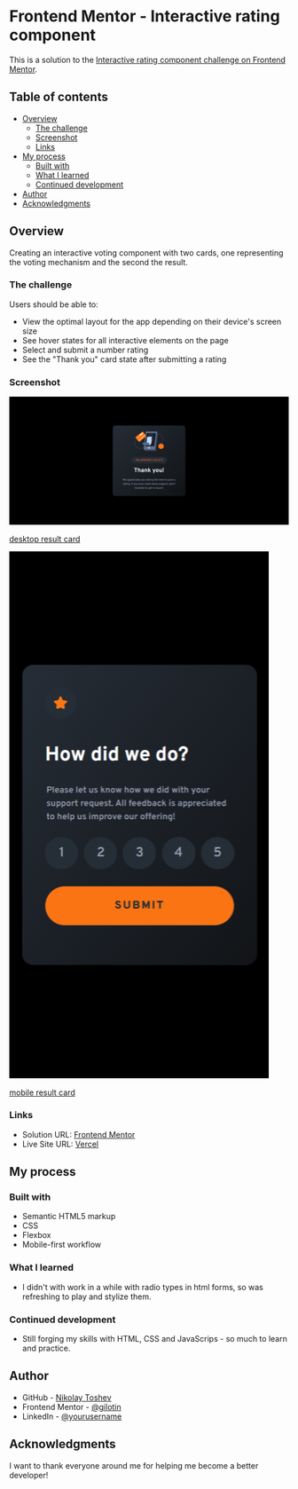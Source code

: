 # Frontend Mentor - Interactive rating component

This is a solution to the [Interactive rating component challenge on Frontend Mentor](https://www.frontendmentor.io/challenges/interactive-rating-component-koxpeBUmI).

## Table of contents

-   [Overview](#overview)
    -   [The challenge](#the-challenge)
    -   [Screenshot](#screenshot)
    -   [Links](#links)
-   [My process](#my-process)
    -   [Built with](#built-with)
    -   [What I learned](#what-i-learned)
    -   [Continued development](#continued-development)
-   [Author](#author)
-   [Acknowledgments](#acknowledgments)

## Overview

Creating an interactive voting component with two cards, one representing the voting mechanism and the second the result.

### The challenge

Users should be able to:

-   View the optimal layout for the app depending on their device's screen size
-   See hover states for all interactive elements on the page
-   Select and submit a number rating
-   See the "Thank you" card state after submitting a rating

### Screenshot

![desktop vote card](./screenshots/FireShot%20Capture%20008%20-%20Frontend%20Mentor%20-%20Interactive%20rating%20component%20-%20127.0.0.1.png)

[desktop result card](./screenshots/FireShot%20Capture%20009%20-%20Frontend%20Mentor%20-%20Interactive%20rating%20component%20-%20127.0.0.1.png)

![mobile vote card](<./screenshots/Pixel-2-375x760(1).png>)

[mobile result card](<./screenshots/Pixel-2-375x760(2).png>)

### Links

-   Solution URL: [Frontend Mentor](https://www.frontendmentor.io/solutions/interactive-rating-component-VTcwy7mPJX)
-   Live Site URL: [Vercel](https://interactive-rating-component-omega-seven.vercel.app/)

## My process

### Built with

-   Semantic HTML5 markup
-   CSS
-   Flexbox
-   Mobile-first workflow

### What I learned

-   I didn't with work in a while with radio types in html forms, so was refreshing to play and stylize them.

### Continued development

-   Still forging my skills with HTML, CSS and JavaScrips - so much to learn and practice.

## Author

-   GitHub - [Nikolay Toshev](https://github.com/gilotin)
-   Frontend Mentor - [@gilotin](https://www.frontendmentor.io/profile/gilotin)
-   LinkedIn - [@yourusername](https://www.linkedin.com/in/nikolay-toshev-5536a025b/)

## Acknowledgments

I want to thank everyone around me for helping me become a better developer!
